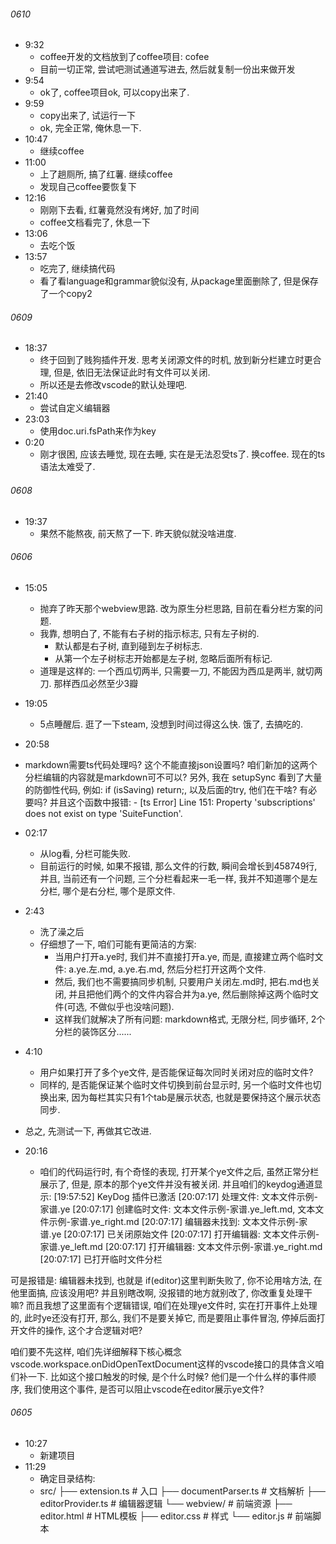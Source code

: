 ###### 0610
* 9:32
  * coffee开发的文档放到了coffee项目: cofee
  * 目前一切正常, 尝试吧测试通道写进去, 然后就复制一份出来做开发
* 9:54
  * ok了, coffee项目ok, 可以copy出来了.
* 9:59
  * copy出来了, 试运行一下
  * ok, 完全正常, 俺休息一下.
* 10:47
  * 继续coffee
* 11:00
  * 上了趟厕所, 搞了红薯. 继续coffee
  * 发现自己coffee要恢复下
* 12:16
  * 刚刚下去看, 红薯竟然没有烤好, 加了时间
  * coffee文档看完了, 休息一下
* 13:06
  * 去吃个饭
* 13:57
  * 吃完了, 继续搞代码
  * 看了看language和grammar貌似没有, 从package里面删除了, 但是保存了一个copy2
###### 0609
* 18:37
  * 终于回到了贱狗插件开发. 思考关闭源文件的时机, 放到新分栏建立时更合理, 但是, 依旧无法保证此时有文件可以关闭.
  * 所以还是去修改vscode的默认处理吧.
* 21:40
  * 尝试自定义编辑器
* 23:03
  * 使用doc.uri.fsPath来作为key
* 0:20
  * 刚才很困, 应该去睡觉, 现在去睡, 实在是无法忍受ts了. 换coffee. 现在的ts语法太难受了.

###### 0608
* 19:37
  * 果然不能熬夜, 前天熬了一下. 昨天貌似就没啥进度.


###### 0606
* 15:05
  * 抛弃了昨天那个webview思路. 改为原生分栏思路, 目前在看分栏方案的问题.
  * 我靠, 想明白了, 不能有右子树的指示标志, 只有左子树的.
    * 默认都是右子树, 直到碰到左子树标志.
    * 从第一个左子树标志开始都是左子树, 忽略后面所有标记.
  * 道理是这样的: 一个西瓜切两半, 只需要一刀, 不能因为西瓜是两半, 就切两刀. 那样西瓜必然至少3瓣
* 19:05
  * 5点睡醒后. 逛了一下steam, 没想到时间过得这么快. 饿了, 去搞吃的.
* 20:58
* markdown需要ts代码处理吗? 这个不能直接json设置吗? 咱们新加的这两个分栏编辑的内容就是markdown可不可以?
  另外, 我在 setupSync  看到了大量的防御性代码, 例如: if (isSaving) return;, 以及后面的try, 他们在干啥? 有必要吗?
  并且这个函数中报错: - [ts Error] Line 151: Property 'subscriptions' does not exist on type 'SuiteFunction'.
* 02:17
  * 从log看, 分栏可能失败.
  * 目前运行的时候, 如果不报错, 那么文件的行数, 瞬间会增长到458749行, 并且, 当前还有一个问题, 三个分栏看起来一毛一样, 我并不知道哪个是左分栏, 哪个是右分栏, 哪个是原文件.
* 2:43
  * 洗了澡之后
  * 仔细想了一下, 咱们可能有更简洁的方案: 
    * 当用户打开a.ye时, 我们并不直接打开a.ye, 而是, 直接建立两个临时文件: a.ye.左.md, a.ye.右.md, 然后分栏打开这两个文件. 
    * 然后, 我们也不需要搞同步机制, 只要用户关闭左.md时, 把右.md也关闭, 并且把他们两个的文件内容合并为a.ye, 然后删除掉这两个临时文件(可选, 不做似乎也没啥问题).
    * 这样我们就解决了所有问题: markdown格式, 无限分栏, 同步循环, 2个分栏的装饰区分......

* 4:10
  * 用户如果打开了多个ye文件, 是否能保证每次同时关闭对应的临时文件?
  * 同样的, 是否能保证某个临时文件切换到前台显示时, 另一个临时文件也切换出来, 因为每栏其实只有1个tab是展示状态, 也就是要保持这个展示状态同步.

* 总之, 先测试一下, 再做其它改进.

* 20:16
  * 咱们的代码运行时, 有个奇怪的表现, 打开某个ye文件之后, 虽然正常分栏展示了, 但是, 原本的那个ye文件并没有被关闭. 并且咱们的keydog通道显示: 
[19:57:52] KeyDog 插件已激活
[20:07:17] 处理文件: 文本文件示例-家谱.ye
[20:07:17] 创建临时文件: 文本文件示例-家谱.ye_left.md, 文本文件示例-家谱.ye_right.md
[20:07:17] 编辑器未找到: 文本文件示例-家谱.ye
[20:07:17] 已关闭原始文件
[20:07:17] 打开编辑器: 文本文件示例-家谱.ye_left.md
[20:07:17] 打开编辑器: 文本文件示例-家谱.ye_right.md
[20:07:17] 已打开临时文件分栏

可是报错是: 编辑器未找到, 也就是 if(editor)这里判断失败了, 你不论用啥方法, 在他里面搞, 应该没用吧? 并且别瞎改啊, 没报错的地方就别改了, 你改重复处理干嘛?  而且我想了这里面有个逻辑错误, 咱们在处理ye文件时, 实在打开事件上处理的, 此时ye还没有打开, 那么, 我们不是要关掉它, 而是要阻止事件冒泡, 停掉后面打开文件的操作, 这个才合逻辑对吧?

咱们要不先这样, 咱们先详细解释下核心概念vscode.workspace.onDidOpenTextDocument这样的vscode接口的具体含义咱们补一下. 比如这个接口触发的时候, 是个什么时候? 他们是一个什么样的事件顺序, 我们使用这个事件, 是否可以阻止vscode在editor展示ye文件?

###### 0605
* 10:27
  * 新建项目
* 11:29
  * 确定目录结构:
  * src/
├── extension.ts          # 入口
├── documentParser.ts     # 文档解析
├── editorProvider.ts     # 编辑器逻辑
└── webview/              # 前端资源
    ├── editor.html       # HTML模板
    ├── editor.css        # 样式
    └── editor.js         # 前端脚本
